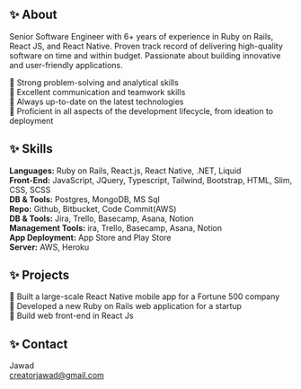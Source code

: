 ## ✨ About
Senior Software Engineer with 6+ years of experience in Ruby on Rails, React JS, and React Native. Proven track record of delivering high-quality software on time and within budget. Passionate about building innovative and user-friendly applications.

🌱 Strong problem-solving and analytical skills <br>
🌱 Excellent communication and teamwork skills <br>
🌱 Always up-to-date on the latest technologies <br>
🌱 Proficient in all aspects of the development lifecycle, from ideation to deployment <br>

## ✨ Skills
**Languages:** Ruby on Rails, React.js, React Native, .NET, Liquid <br>
**Front-End:** JavaScript, JQuery, Typescript, Tailwind, Bootstrap, HTML, Slim, CSS, SCSS <br>
**DB & Tools:** Postgres, MongoDB, MS Sql <br>
**Repo:** Github, Bitbucket, Code Commit(AWS) <br>
**DB & Tools:** Jira, Trello, Basecamp, Asana, Notion <br>
**Management Tools:** ira, Trello, Basecamp, Asana, Notion <br>
**App Deployment:** App Store and Play Store <br>
**Server:** AWS, Heroku <br>

## ✨ Projects
🌱 Built a large-scale React Native mobile app for a Fortune 500 company  <br>
🌱 Developed a new Ruby on Rails web application for a startup  <br>
🌱 Build web front-end in React Js  <br>

## ✨ Contact
Jawad <br>
creatorjawad@gmail.com <br>
